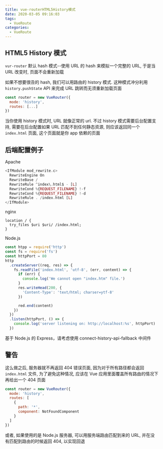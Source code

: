 ```yaml
---
title: vue-routerHTML5History模式
date: 2020-03-05 09:16:03
tags:
  - VueRoute
categories:
  - VueRoute
---
```


## HTML5 History 模式

`vur-router` 默认 hash 模式--使用 URL 的 hash 来模拟一个完整的 URL, 于是当 URL 改变时, 页面不会重新加载

如果不想要很丑的 hash, 我们可以用路由的 history 模式. 这种模式冲分利用 `history.pushState` API 来完成 URL 跳转而无须重新加载页面

```js
const router = new VueRouter({
  mode: 'history',
  routes: [...]
})
```

当你使用 history 模式时, URL 就像正常的 url. 不过 history 模式需要后台配置支持, 需要在后台配置如果 URL 匹配不到任何静态资源, 则应该返回同一个 `index.html` 页面, 这个页面就是你 app 依赖的页面

## 后端配置例子

Apache

```php
<IfModule mod_rewrite.c>
  RewriteEngine On
  RewriteBase /
  RewriteRule ^index\.html$ - [L]
  RewriteCond %{REQUEST_FILENAME} !-f
  RewriteCond %{REQUEST_FILENAME} !-d
  RewriteRule . /index.html [L]
</IfModule>
```

nginx

```nginx
location / {
  try_files $uri $uri/ /index.html;
}
```

Node.js

```js
const htpp = require('http')
const fs = require('fs')
const httpPort = 80
http
  .createServer((req, res) => {
    fs.readFile('index.html', 'utf-8', (err, content) => {
      if (err) {
        console.log('We cannot open "index.htm" file.')
      }
      res.writeHead(200, {
        'Content-Type': 'text/html; charser=ytf-8'
      })

      red.end(content)
    })
  })
  .listen(httpPort, () => {
    console.log('server listening on: http://localhost:%s', httpPort)
  })
```

基于 Node.js 的 Express，请考虑使用 connect-history-api-fallback 中间件

## 警告

这么做之后, 服务器就不再返回 404 错误页面, 因为对于所有路径都会返回 `index.html` 文件, 为了避免这种情况, 应该在 Vue 应用里面覆盖所有路由的情况下再给出一个 404 页面

```js
const router = new VueRouter({
  mode: 'history',
  routes: [
    {
      path: '*',
      component: NotFoundComponent
    }
  ]
})
```

或者, 如果使用的是 Node.js 服务器, 可以用服务端路由匹配到来的 URL, 并在没有匹配到路由的时候返回 404, 以实现回退
